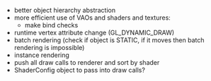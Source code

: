 - better object hierarchy abstraction
- more efficient use of VAOs and shaders and textures:
    + make bind checks
- runtime vertex attribute change (GL_DYNAMIC_DRAW)
- batch rendering (check if object is STATIC, if it moves then batch rendering is impossible)
- instance rendering
- push all draw calls to renderer and sort by shader
- ShaderConfig object to pass into draw calls?